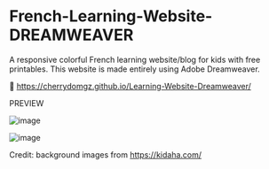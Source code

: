 # French-Learning-Website-DREAMWEAVER
A responsive colorful French learning website/blog for kids with free printables. 
This website is made entirely using Adobe Dreamweaver.

🔗 https://cherrydomgz.github.io/Learning-Website-Dreamweaver/

PREVIEW

![image](https://user-images.githubusercontent.com/105072341/167267877-3ee315fa-b1d5-42fb-8254-ed60c8b22cf3.png)

![image](https://user-images.githubusercontent.com/105072341/167267881-a936e293-27f6-49c2-97dd-dd929c4ed90c.png)

Credit: background images from https://kidaha.com/
